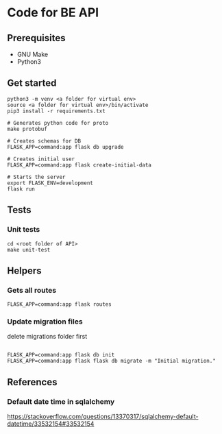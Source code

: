 # Code for BE API

## Prerequisites

* GNU Make
* Python3

## Get started
```
python3 -m venv <a folder for virtual env>
source <a folder for virtual env>/bin/activate
pip3 install -r requirements.txt

# Generates python code for proto
make protobuf

# Creates schemas for DB
FLASK_APP=command:app flask db upgrade

# Creates initial user
FLASK_APP=command:app flask create-initial-data

# Starts the server
export FLASK_ENV=development
flask run
```

## Tests
### Unit tests
```
cd <root folder of API>
make unit-test
```

## Helpers
### Gets all routes
```
FLASK_APP=command:app flask routes
```
### Update migration files
delete migrations folder first
```

FLASK_APP=command:app flask db init
FLASK_APP=command:app flask flask db migrate -m "Initial migration."
```

## References

### Default date time in sqlalchemy
https://stackoverflow.com/questions/13370317/sqlalchemy-default-datetime/33532154#33532154

